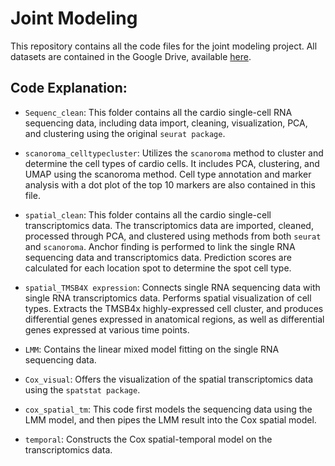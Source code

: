 # Joint Modeling

This repository contains all the code files for the joint modeling project. All datasets are contained in the Google Drive, available [here](https://drive.google.com/drive/folders/1i5rAf609xfcu-4Zt5SEVdLaNm4sTqgtu?usp=share_link).

## Code Explanation:

- `Sequenc_clean`: This folder contains all the cardio single-cell RNA sequencing data, including data import, cleaning, visualization, PCA, and clustering using the original `seurat package`.

- `scanoroma_celltypecluster`: Utilizes the `scanoroma` method to cluster and determine the cell types of cardio cells. It includes PCA, clustering, and UMAP using the scanoroma method. Cell type annotation and marker analysis with a dot plot of the top 10 markers are also contained in this file.

- `spatial_clean`: This folder contains all the cardio single-cell transcriptomics data. The transcriptomics data are imported, cleaned, processed through PCA, and clustered using methods from both `seurat` and `scanoroma`. Anchor finding is performed to link the single RNA sequencing data and transcriptomics data. Prediction scores are calculated for each location spot to determine the spot cell type.

- `spatial_TMSB4X expression`: Connects single RNA sequencing data with single RNA transcriptomics data. Performs spatial visualization of cell types. Extracts the TMSB4x highly-expressed cell cluster, and produces differential genes expressed in anatomical regions, as well as differential genes expressed at various time points.

- `LMM`: Contains the linear mixed model fitting on the single RNA sequencing data.

- `Cox_visual`: Offers the visualization of the spatial transcriptomics data using the `spatstat package`.

- `cox_spatial_tm`: This code first models the sequencing data using the LMM model, and then pipes the LMM result into the Cox spatial model.

- `temporal`: Constructs the Cox spatial-temporal model on the transcriptomics data.


